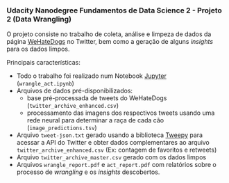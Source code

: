 ### Udacity Nanodegree Fundamentos de Data Science 2 - Projeto 2 (Data Wrangling)

O projeto consiste no trabalho de coleta, análise e limpeza de dados da página [WeHateDogs](https://twitter.com/dog_rates) no Twitter, bem como a geração de alguns _insights_ para os dados limpos.

Principais características:
- Todo o trabalho foi realizado num Notebook [Jupyter](http://jupyter.org/) (`wrangle_act.ipynb`)
- Arquivos de dados pré-disponibilizados: 
  - base pré-processada de tweets do WeHateDogs (`twitter_archive_enhanced.csv`)
  - processamento das imagens dos respectivos tweets usando uma rede neural para determinar a raça de cada cão (`image_predictions.tsv`)
- Arquivo `tweet-json.txt` gerado usando a biblioteca [Tweepy](http://www.tweepy.org/) para acessar a API do Twitter e obter dados complementares ao arquivo `twitter_archive_enhanced.csv` (Ex: contagem de favoritos e retweets)
- Arquivo `twitter_archive_master.csv` gerado com os dados limpos
- Arquivos `wrangle_report.pdf` e `act_report.pdf` com relatórios sobre o processo de _wrangling_ e os _insights_ descobertos.

